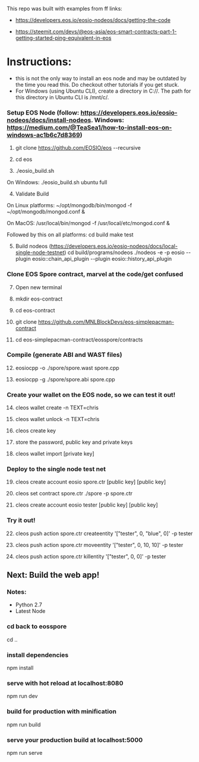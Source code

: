 This repo was built with examples from ff links:
* https://developers.eos.io/eosio-nodeos/docs/getting-the-code

* https://steemit.com/devs/@eos-asia/eos-smart-contracts-part-1-getting-started-ping-equivalent-in-eos


# Instructions:

* this is not the only way to install an eos node and may be outdated by the time you read this. Do checkout other tutorials if you get stuck. 
* For Windows (using Ubuntu CLI), create a directory in C://. The path for this directory in Ubuntu CLI is /mnt/c/<DirectoryName>.

### Setup EOS Node (follow: https://developers.eos.io/eosio-nodeos/docs/install-nodeos. Windows: https://medium.com/@TeaSea1/how-to-install-eos-on-windows-ac1b6c7d8369)

1. git clone https://github.com/EOSIO/eos --recursive

2. cd eos

3. ./eosio_build.sh

On Windows: ./eosio_build.sh ubuntu full

4. Validate Build

On Linux platforms:
~/opt/mongodb/bin/mongod -f ~/opt/mongodb/mongod.conf &

On MacOS:
/usr/local/bin/mongod -f /usr/local/etc/mongod.conf &

Followed by this on all platforms:
cd build
make test

5. Build nodeos (https://developers.eos.io/eosio-nodeos/docs/local-single-node-testnet) 
cd build/programs/nodeos ./nodeos -e -p eosio --plugin eosio::chain_api_plugin --plugin eosio::history_api_plugin

### Clone EOS Spore contract, marvel at the code/get confused

7. Open new terminal

8. mkdir eos-contract

9. cd eos-contract

10. git clone https://github.com/MNLBlockDevs/eos-simplepacman-contract

11. cd eos-simplepacman-contract/eosspore/contracts

### Compile (generate ABI and WAST files)

12. eosiocpp -o ./spore/spore.wast spore.cpp

13. eosiocpp -g ./spore/spore.abi spore.cpp

### Create your wallet on the EOS node, so we can test it out!

14. cleos wallet create -n TEXT=chris

15. cleos wallet unlock -n TEXT=chris

16. cleos create key

17. store the password, public key and private keys

18. cleos wallet import [private key]

### Deploy to the single node test net


19. cleos create account eosio spore.ctr [public key] [public key]

20. cleos set contract spore.ctr ./spore -p spore.ctr

21. cleos create account eosio tester [public key] [public key]

### Try it out!

22. cleos push action spore.ctr createentity '["tester", 0, "blue", 0]' -p tester

23. cleos push action spore.ctr moveentity '["tester", 0, 10, 10]' -p tester

24. cleos push action spore.ctr killentity '["tester", 0, 0]' -p tester




## Next: Build the web app!

### Notes:
* Python 2.7
* Latest Node

### cd back to eosspore
cd ..

### install dependencies
npm install

### serve with hot reload at localhost:8080
npm run dev

### build for production with minification
npm run build

### serve your production build at localhost:5000
npm run serve

